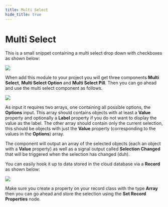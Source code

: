 ```yaml
---
title: Multi Select
hide_title: true
---
```

# Multi Select

This is a small snippet containing a multi select drop down with checkboxes as shown below:

<div className="ndl-image-with-background">

![](/library/modules/multi-select/multi-select.png)

</div>

When add this module to your project you will get three components **Multi Select**, **Multi Select Option** and **Multi Select Pill**. Then you can go ahead and use the multi select component as follows.

![](/library/modules/multi-select/multi-select-nodes.png)

As input it requires two arrays, one containing all possible options, the **Options** input. This array should contains objects with at least a **Value** property and optionally a **Label** property if you do not want to display the value as the label. The other array should contain only the current selection, this should be objects with just the **Value** property (corresponding to the values in the **Options**) array.

The component will output an array of the selected objects (each an object with a **Value** property) as well as a signal output called **Selection Changed** that will be triggered when the selection has changed (duh).

You can easily hook it up to data stored in the cloud database via a **Record** as shown below:

![](/library/modules/multi-select/multi-select-nodes-data.png)

Make sure you create a property on your record class with the type **Array** then you can go ahead and store the selection using the **Set Record Properties** node.

